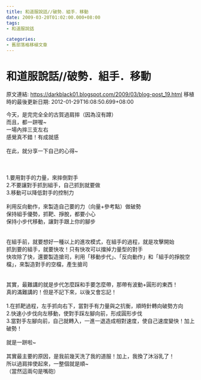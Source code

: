 ```yaml
---
title: 和道服說話//破勢．組手．移動
date: 2009-03-20T01:02:00.000+08:00
tags: 
- 和道服說話

categories:
- 舊部落格移植文章
---
```


# 和道服說話//破勢．組手．移動

原文連結: https://darkblack01.blogspot.com/2009/03/blog-post_19.html
移植時的最後更新日期: 2012-01-29T16:08:50.699+08:00

今天，是完完全全的古賀過肩摔（因為沒有蹲）<br />而且，都一跰喔~<br />一場內摔三支左右<br />感覺真不錯！有成就感<br /><br />在此，就分享一下自己的心得~<br /><br /><a name='more'></a><br /><br />1.要用對手的力量，來摔倒對手<br />2.不要讓對手抓到組手，自己抓到就要做<br />3.移動可以降低對手的控制力<br /><br />利用反向動作，來製造自己要的力（向量+參考點）做破勢<br />保持組手優勢，抓靶、掙脫，都要小心<br />保持小步代移動，讓對手跟上你的腳步<br /><br /><br />在組手前，就要想好一種以上的進攻模式，在組手的過程，就是攻擊開始<br />抓到要的組手，就要快攻！只有快攻可以擋掉力量型的對手<br />快攻除了快，還要製造搶司，利用「移動步代」、「反向動作」和「組手的掙脫空檔」，來製造對手的空檔，產生搶司<br /><br /><br />其實，最難講的就是步代怎麼踩和手要怎麼帶，那帶有波動+圓形的東西！<br />真的滿難講的！但是不記下來，以後又會忘記！<br /><br />1.在抓靶過程，左手抓向右下，當對手有力量與之抗衡，順時針轉向破勢方向<br />2.快速小步伐向左移動，使對手踩左腳向前，形成圓形步伐<br />3.當對手左腳向前，自己就轉入，一進一退造成相對速度，使自己速度變快！加上破勢！<br /><br />就是一跰啦~<br /><br />其實最主要的原因，是我前幾天洗了我的道服！加上，我換了沐浴乳了！<br />所以過肩摔使起來，一整個就是順~<br />（當然這兩句是嘴砲）
